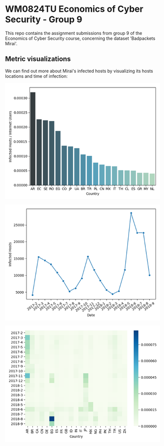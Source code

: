# WM0824TU Economics of Cyber Security - Group 9

This repo contains the assignment submissions from group 9 of the Economics of Cyber Security course, concerning the dataset 'Badpackets Mirai'.

## Metric visualizations

We can find out more about Mirai's infected hosts by visualizing its hosts locations and time of infection:

![Normalized infected hosts by country](https://raw.githubusercontent.com/mpigmans/WM0824TU-group-9/master/figures/infected_hosts_by_country.png)

![New infected hosts over time](https://raw.githubusercontent.com/mpigmans/WM0824TU-group-9/master/figures/infected_hosts_over_time.png)

![New infected hosts over time by country](https://raw.githubusercontent.com/mpigmans/WM0824TU-group-9/master/figures/infected_hosts_by_country_and_time.png)

